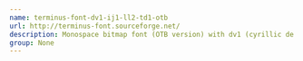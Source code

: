 ```yaml
---
name: terminus-font-dv1-ij1-ll2-td1-otb
url: http://terminus-font.sourceforge.net/
description: Monospace bitmap font (OTB version) with dv1 (cyrillic de & ve), ij1 (cyrillic i patch), ll2 (pass the il1I test) and td1 (centered ascii tilde) patches.
group: None
---
```

